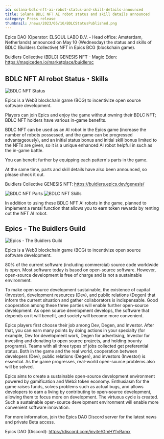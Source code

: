 ```yaml
---
id: solana-bdlc-nft-ai-robot-status-and-skill-details-announced
title: Solana BDLC NFT AI robot status and skill details announced
category: Press release
thumbnail: /news/2023/05/10/BDLCStatusPublished.png
---
```


Epics DAO (Operator: ELSOUL LABO B.V. - Head office: Amsterdam, Netherlands)
announced on May 10 (Wednesday) the status and skills of BDLC (Builders
Collective) NFT in Epics BCG (blockchain game).

Buidlers Collective (BDLC) GENESIS NFT - Magic Eden:
https://magiceden.io/marketplace/buidlersc

## BDLC NFT AI robot Status・Skills

![BDLC NFT Status](/news/2023/05/10/BDLCStatusPublished.png)

Epics is a Web3 blockchain game (BCG) to incentivize open source software
development.

Players can join Epics and enjoy the game without owning their BDLC NFT; BDLC
NFT holders have various in-game benefits.

BDLC NFT can be used as an AI robot in the Epics game (increase the number of
robots possessed, and the game can be progressed advantageously), and an initial
status bonus and initial skill bonus limited to the NFTs are given, so it is a
unique enhanced AI robot helpful in such as the in-game battle.

You can benefit further by equipping each pattern's parts in the game.

At the same time, parts and skill details have also been announced, so please
check it out.

Buidlers Collective GENESIS NFT: https://buidlers.epics.dev/genesis/

![BDLC NFT Parts](/news/2023/05/10/BDLCParts.png)
![BDLC NFT Skills](/news/2023/05/10/BDLCSkills.png)

In addition to using these BDLC NFT AI robots in the game, planned to implement
a rental function that allows you to earn token rewards by renting out the NFT
AI robot.

## Epics - The Buidlers Guild

![Epics - The Buidlers Guild](/news/2023/04/15/EpicsTheBuidlersGuild.png)

Epics is a Web3 blockchain game (BCG) to incentivize open source software
development.

80% of the current software (including commercial) source code worldwide is
open. Most software today is based on open-source software. However, open-source
development is free of charge and is not a sustainable environment.

To make open source development sustainable, the existence of capital
(Investor), development resources (Dev), and public relations (Degen) that
inform the current situation and gather collaborators is indispensable. Good
cooperation among these three parties will enable further open-source
development. As open source development develops, the software that depends on
it will benefit, and society will become more convenient.

Epics players first choose their job among Dev, Degen, and Investor. After that,
you can earn many points by doing actions in your specialty (for example, Dev
for development work, Degen for advertising, Investor for investing and donating
to open source projects, and holding bounty programs). Teams with all three
types of jobs collected get preferential status. Both in the game and the real
world, cooperation between developers (Dev), public relations (Degen), and
investors (Investor) is essential. As the game progresses, real-world
open-source problems also will be solved.

Epics aims to create a sustainable open-source development environment powered
by gamification and Web3 token economy. Enthusiasm for the game raises funds,
solves problems such as actual bugs, and allows developers to earn a living by
contributing to open-source development, allowing them to focus more on
development. The virtuous cycle is created. Such a sustainable open-source
development environment will enable more convenient software innovation.

For more information, join the Epics DAO Discord server for the latest news and
private Beta access.

Epics DAO (Discord): https://discord.com/invite/GmHYfyRamx
